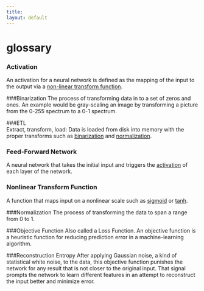 ```yaml
---
title: 
layout: default
---
```


# glossary

### <a name="activation">Activation</a> 
An activation for a neural network is defined as the mapping of the input to the output via a [non-linear transform function](#nonlineartransformfunction).

###<a name="binarization">Binarization</a> 
The process of transforming data in to a set of zeros and ones. An example would be gray-scaling an image by transforming a picture from the 0-255 spectrum to a 0-1 spectrum. 

###<a name="etl">ETL</a>  
Extract, transform, load: Data is loaded from disk into memory with the proper transforms such as [binarization](#binarization) and [normalization](#normalization).

### <a name="feedforwardneuralnetwork">Feed-Forward Network</a>
A neural network that takes the initial input and triggers the [activation](#activation) of each layer of the network.

### <a name="nonlineartransformfunction">Nonlinear Transform Function</a>  
A function that maps input on a nonlinear scale such as [sigmoid](http://en.wikipedia.org/wiki/Sigmoid_function) or [tanh](http://en.wikipedia.org/wiki/Hyperbolic_function).

###<a name="normalization">Normalization</a> 
The process of transforming the data to span a range from 0 to 1. 

###<a name="objectivefunction">Objective Function</a> 
Also called a Loss Function. An objective function is a heuristic function for reducing prediction error in a machine-learning algorithm.

###<a name="reconstructionentropy">Reconstruction Entropy</a> 
After applying Gaussian noise, a kind of statistical white noise, to the data, this objective function punishes the network for any result that is not closer to the original input. That signal prompts the network to learn different features in an attempt to reconstruct the input better and minimize error. 
